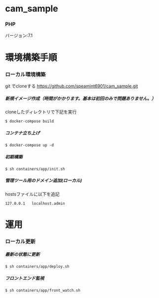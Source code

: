 # cam_sample

### PHP

バージョン:7.1

# 環境構築手順

### ローカル環境構築

git でcloneする
https://github.com/speamint6901/cam_sample.git

##### 新規イメージ作成（時間がかかります。基本は初回のみで問題ありません。）  
cloneしたディレクトリで下記を実行
```
$ docker-compose build
```

##### コンテナ立ち上げ  
```
$ docker-compose up -d
```

##### 初期構築
```
$ sh containers/app/init.sh
```

##### 管理ツール用のドメイン追加(ローカル)
hostsファイルに以下を追記
```
127.0.0.1	localhost.admin
```

# 運用

### ローカル更新

##### 最新の状態に更新
```
$ sh containers/app/deploy.sh
```

##### フロントエンド監視
```
$ sh containers/app/front_watch.sh
```
